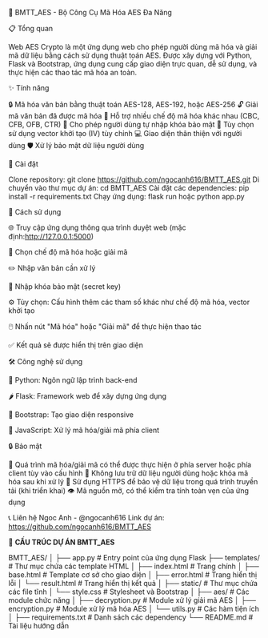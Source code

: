 🚀 BMTT_AES - Bộ Công Cụ Mã Hóa AES Đa Năng

📋 Tổng quan

Web AES Crypto là một ứng dụng web cho phép người dùng mã hóa và giải mã dữ liệu bằng cách sử dụng thuật toán AES. Được xây dựng với Python, Flask và Bootstrap, ứng dụng cung cấp giao diện trực quan, dễ sử dụng, và thực hiện các thao tác mã hóa an toàn.

✨ Tính năng

🔒 Mã hóa văn bản bằng thuật toán AES-128, AES-192, hoặc AES-256
🔓 Giải mã văn bản đã được mã hóa
🔄 Hỗ trợ nhiều chế độ mã hóa khác nhau (CBC, CFB, OFB, CTR)
🔑 Cho phép người dùng tự nhập khóa bảo mật
🧩 Tùy chọn sử dụng vector khởi tạo (IV) tùy chỉnh
💻 Giao diện thân thiện với người dùng
🛡️ Xử lý bảo mật dữ liệu người dùng

🚀 Cài đặt

Clone repository:
git clone https://github.com/ngocanh616/BMTT_AES.git
Di chuyển vào thư mục dự án:
cd BMTT_AES
Cài đặt các dependencies:
pip install -r requirements.txt
Chạy ứng dụng:
flask run
hoặc
python app.py

📝 Cách sử dụng

🌐 Truy cập ứng dụng thông qua trình duyệt web (mặc định:http://127.0.0.1:5000)

🔄 Chọn chế độ mã hóa hoặc giải mã

✏️ Nhập văn bản cần xử lý

🔑 Nhập khóa bảo mật (secret key)

⚙️ Tùy chọn: Cấu hình thêm các tham số khác như chế độ mã hóa, vector khởi tạo

🖱️ Nhấn nút "Mã hóa" hoặc "Giải mã" để thực hiện thao tác

✅ Kết quả sẽ được hiển thị trên giao diện

🛠️ Công nghệ sử dụng

🐍 Python: Ngôn ngữ lập trình back-end

🌶️ Flask: Framework web để xây dựng ứng dụng

🎨 Bootstrap: Tạo giao diện responsive

📜 JavaScript: Xử lý mã hóa/giải mã phía client

🔒 Bảo mật

🔐 Quá trình mã hóa/giải mã có thể được thực hiện ở phía server hoặc phía client tùy vào cấu hình
🚫 Không lưu trữ dữ liệu người dùng hoặc khóa mã hóa sau khi xử lý
🔐 Sử dụng HTTPS để bảo vệ dữ liệu trong quá trình truyền tải (khi triển khai)
👁️ Mã nguồn mở, có thể kiểm tra tính toàn vẹn của ứng dụng

📞 Liên hệ
Ngoc Anh - @ngocanh616
Link dự án: https://github.com/ngocanh616/BMTT_AES

📂 **CẤU TRÚC DỰ ÁN BMTT_AES**


BMTT_AES/
│
├── app.py                # Entry point của ứng dụng Flask
├── templates/            # Thư mục chứa các template HTML
│   ├── index.html        # Trang chính
│   ├── base.html         # Template cơ sở cho giao diện
│   ├── error.html        # Trang hiển thị lỗi
│   └── result.html       # Trang hiển thị kết quả
│
├── static/               # Thư mục chứa các file tĩnh
│   └── style.css         # Stylesheet và Bootstrap
│
├── aes/                  # Các module chức năng
│   ├── decryption.py     # Module xử lý giải mã AES
│   ├── encryption.py     # Module xử lý mã hóa AES
│   └── utils.py          # Các hàm tiện ích
│
├── requirements.txt      # Danh sách các dependency
└── README.md             # Tài liệu hướng dẫn
